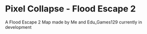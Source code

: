 # Pixel Collapse - Flood Escape 2
A Flood Escape 2 Map made by Me and Edu_Games129 currently in development
